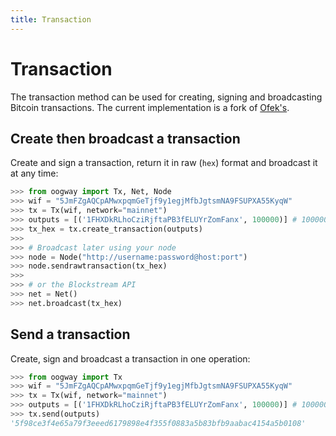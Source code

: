 ```yaml
---
title: Transaction
---
```


# Transaction

The transaction method can be used for creating, signing and broadcasting Bitcoin transactions. The current implementation is a fork of [Ofek's](https://github.com/ofek/bit).

## Create then broadcast a transaction

Create and sign a transaction, return it in raw (`hex`) format and broadcast it at any time:

```python
>>> from oogway import Tx, Net, Node
>>> wif = "5JmFZgAQCpAMwxpqmGeTjf9y1egjMfbJgtsmNA9FSUPXA55KyqW"
>>> tx = Tx(wif, network="mainnet")
>>> outputs = [('1FHXDkRLhoCziRjftaPB3fELUYrZomFanx', 100000)] # 100000 sats
>>> tx_hex = tx.create_transaction(outputs)
>>>
>>> # Broadcast later using your node
>>> node = Node("http://username:password@host:port")
>>> node.sendrawtransaction(tx_hex)
>>>
>>> # or the Blockstream API
>>> net = Net()
>>> net.broadcast(tx_hex)
```

## Send a transaction

Create, sign and broadcast a transaction in one operation:

```python
>>> from oogway import Tx
>>> wif = "5JmFZgAQCpAMwxpqmGeTjf9y1egjMfbJgtsmNA9FSUPXA55KyqW"
>>> tx = Tx(wif, network="mainnet")
>>> outputs = [('1FHXDkRLhoCziRjftaPB3fELUYrZomFanx', 100000)] # 100000 sats
>>> tx.send(outputs)
'5f98ce3f4e65a79f3eeed6179898e4f355f0883a5b83bfb9aabac4154a5b0108'
```